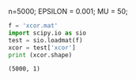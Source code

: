 
n=5000;
EPSILON = 0.001;
MU = 50;

```python
f = 'xcor.mat'
import scipy.io as sio
test = sio.loadmat(f)
xcor = test['xcor']
print (xcor.shape)
```

```text
(5000, 1)
```










